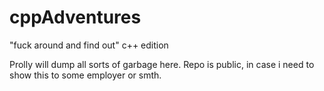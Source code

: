 # cppAdventures
"fuck around and find out" c++ edition

Prolly will dump all sorts of garbage here. Repo is public, in case i need to show this to some employer or smth.
